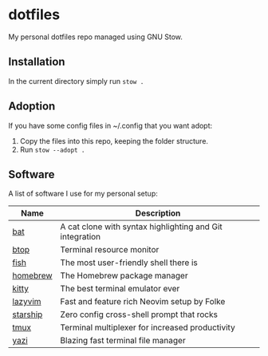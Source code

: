 # dotfiles

My personal dotfiles repo managed using GNU Stow.

## Installation

In the current directory simply run `stow .`

## Adoption

If you have some config files in ~/.config that you want adopt:

1. Copy the files into this repo, keeping the folder structure.
2. Run `stow --adopt .`

## Software

A list of software I use for my personal setup:

| Name                                         | Description                                              |
| -------------------------------------------- | -------------------------------------------------------- |
| [bat](https://github.com/sharkdp/bat)        | A cat clone with syntax highlighting and Git integration |
| [btop](https://github.com/aristocratos/btop) | Terminal resource monitor                                |
| [fish](https://fishshell.com)                | The most user-friendly shell there is                    |
| [homebrew](https://docs.brew.sh)             | The Homebrew package manager                             |
| [kitty](https://sw.kovidgoyal.net/kitty)     | The best terminal emulator ever                          |
| [lazyvim](https://www.lazyvim.org)           | Fast and feature rich Neovim setup by Folke              |
| [starship](https://starship.rs)              | Zero config cross-shell prompt that rocks                |
| [tmux](https://github.com/tmux/tmux)         | Terminal multiplexer for increased productivity          |
| [yazi](https://github.com/sxyazi/yazi)       | Blazing fast terminal file manager                       |
